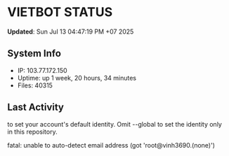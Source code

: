 # VIETBOT STATUS
**Updated**: Sun Jul 13 04:47:19 PM +07 2025

## System Info
- IP: 103.77.172.150
- Uptime: up 1 week, 20 hours, 34 minutes
- Files: 40315

## Last Activity

to set your account's default identity.
Omit --global to set the identity only in this repository.

fatal: unable to auto-detect email address (got 'root@vinh3690.(none)')
